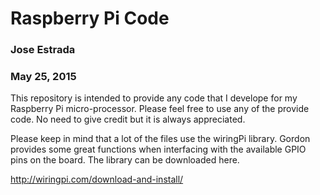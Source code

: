 # Raspberry Pi Code
### Jose Estrada
### May 25, 2015

This repository is intended to provide any code that I develope for my Raspberry Pi
micro-processor. Please feel free to use any of the provide code. No need to give 
credit but it is always appreciated.

Please keep in mind that a lot of the files use the wiringPi library. Gordon provides
some great functions when interfacing with the available GPIO pins on the board. The
library can be downloaded here.

http://wiringpi.com/download-and-install/
